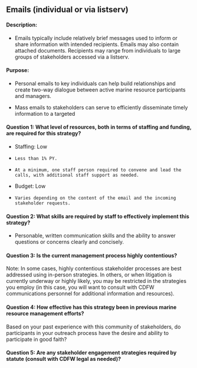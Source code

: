 ## Emails (individual or via listserv)
#### Description: 
- Emails typically include relatively brief messages used to inform or share information with intended recipients. Emails may also contain attached documents. Recipients may range from individuals to large groups of stakeholders accessed via a listserv. 

#### Purpose:
-   Personal emails to key individuals can help build relationships and create two-way dialogue between active marine resource participants and managers. 

-   Mass emails to stakeholders can serve to efficiently disseminate timely information to a targeted

#### Question 1: What level of resources, both in terms of staffing and funding, are required for this strategy?
-	Staffing: Low
  - 	Less than 1% PY.
  - 	At a minimum, one staff person required to convene and lead the calls, with additional staff support as needed.
-	Budget: Low
  - 	Varies depending on the content of the email and the incoming stakeholder requests.

#### Question 2: What skills are required by staff to effectively implement this strategy?
-	Personable, written communication skills and the ability to answer questions or concerns clearly and concisely. 

#### Question 3: Is the current management process highly contentious? 
Note: In some cases, highly contentious stakeholder processes are best addressed using in-person strategies. In others, or when litigation is currently underway or highly likely, you may be restricted in the strategies you employ (in this case, you will want to consult with CDFW communications personnel for additional information and resources). 

#### Question 4: How effective has this strategy been in previous marine resource management efforts? 
Based on your past experience with this community of stakeholders, do participants in your outreach process have the desire and ability to participate in good faith? 

#### Question 5: Are any stakeholder engagement strategies required by statute (consult with CDFW legal as needed)?